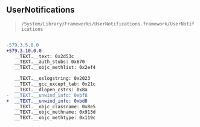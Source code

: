 ## UserNotifications

> `/System/Library/Frameworks/UserNotifications.framework/UserNotifications`

```diff

-579.3.5.0.0
+579.3.10.0.0
   __TEXT.__text: 0x2d53c
   __TEXT.__auth_stubs: 0x670
   __TEXT.__objc_methlist: 0x2ef4

   __TEXT.__oslogstring: 0x2023
   __TEXT.__gcc_except_tab: 0x21c
   __TEXT.__dlopen_cstrs: 0x8a
-  __TEXT.__unwind_info: 0xbf8
+  __TEXT.__unwind_info: 0xbd8
   __TEXT.__objc_classname: 0x8e5
   __TEXT.__objc_methname: 0x913d
   __TEXT.__objc_methtype: 0x119c

```
